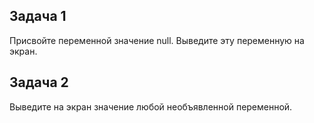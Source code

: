 Задача 1
---------------------------------------------------------------------
Присвойте переменной значение null. Выведите эту переменную на экран.


Задача 2
--------------------------------------------------------------------
Выведите на экран значение любой необъявленной переменной.